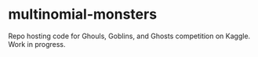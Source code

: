 # multinomial-monsters
Repo hosting code for Ghouls, Goblins, and Ghosts competition on Kaggle. Work in progress.
